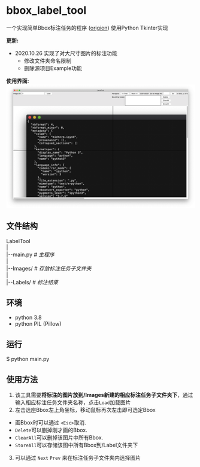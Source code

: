 bbox_label_tool
===============

一个实现简单Bbox标注任务的程序 ([origion](https://github.com/puzzledqs/BBox-Label-Tool)) 
使用Python Tkinter实现

**更新:**

- 2020.10.26 实现了对大尺寸图片的标注功能
  - 修改文件夹命名限制
  - 删除源项目Example功能

**使用界面:**
![Label Tool](./screenshot.png)

文件结构
-----------------
LabelTool  
|  
|--main.py   *# 主程序*  
|  
|--Images/   *# 存放标注任务子文件夹*  
|  
|--Labels/   *# 标注结果*  

环境
----------
- python 3.8
- python PIL (Pillow)

运行
-------
$ python main.py

使用方法
-----
1. 该工具需要**将标注的图片放到/Images新建的相应标注任务子文件夹下**，通过输入相应标注任务文件夹名称，点击`Load`加载图片
2. 左击选座Bbox左上角坐标，移动鼠标再次左击即可选定Bbox
  - 画Bbox时可以通过 `<Esc>`取消.
  -  `Delete`可以删掉刚才画的Bbox.
  -  `ClearAll`可以删掉该图片中所有Bbox.
  - `StoreAll`可以存储该图中所有Bbox到/Label文件夹下
3. 可以通过 `Next` `Prev` 来在标注任务子文件夹内选择图片
